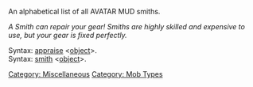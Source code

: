 An alphabetical list of all AVATAR MUD smiths.

*A Smith can repair your gear! Smiths are highly skilled and expensive
to use, but your gear is fixed perfectly.*

Syntax: [appraise](Appraise.md "wikilink")
\<[object](:Category:_Objects.md "wikilink")\>.  
Syntax: [smith](Smith.md "wikilink")
\<[object](:Category:_Objects.md "wikilink")\>.  

[Category: Miscellaneous](Category:_Miscellaneous "wikilink") [Category:
Mob Types](Category:_Mob_Types "wikilink")
